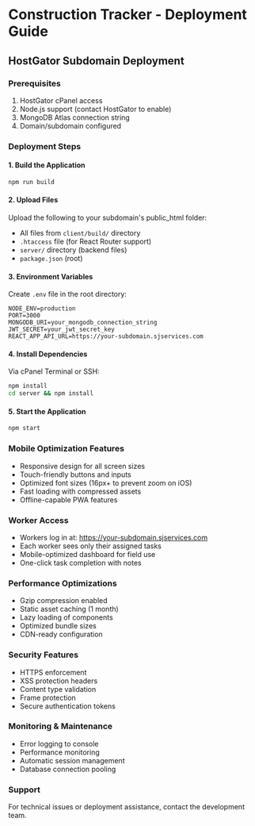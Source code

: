 # Construction Tracker - Deployment Guide

## HostGator Subdomain Deployment

### Prerequisites
1. HostGator cPanel access
2. Node.js support (contact HostGator to enable)
3. MongoDB Atlas connection string
4. Domain/subdomain configured

### Deployment Steps

#### 1. Build the Application
```bash
npm run build
```

#### 2. Upload Files
Upload the following to your subdomain's public_html folder:
- All files from `client/build/` directory
- `.htaccess` file (for React Router support)
- `server/` directory (backend files)
- `package.json` (root)

#### 3. Environment Variables
Create `.env` file in the root directory:
```env
NODE_ENV=production
PORT=3000
MONGODB_URI=your_mongodb_connection_string
JWT_SECRET=your_jwt_secret_key
REACT_APP_API_URL=https://your-subdomain.sjservices.com
```

#### 4. Install Dependencies
Via cPanel Terminal or SSH:
```bash
npm install
cd server && npm install
```

#### 5. Start the Application
```bash
npm start
```

### Mobile Optimization Features
- Responsive design for all screen sizes
- Touch-friendly buttons and inputs
- Optimized font sizes (16px+ to prevent zoom on iOS)
- Fast loading with compressed assets
- Offline-capable PWA features

### Worker Access
- Workers log in at: https://your-subdomain.sjservices.com
- Each worker sees only their assigned tasks
- Mobile-optimized dashboard for field use
- One-click task completion with notes

### Performance Optimizations
- Gzip compression enabled
- Static asset caching (1 month)
- Lazy loading of components
- Optimized bundle sizes
- CDN-ready configuration

### Security Features
- HTTPS enforcement
- XSS protection headers
- Content type validation
- Frame protection
- Secure authentication tokens

### Monitoring & Maintenance
- Error logging to console
- Performance monitoring
- Automatic session management
- Database connection pooling

### Support
For technical issues or deployment assistance, contact the development team.
